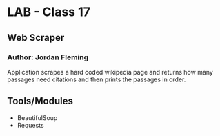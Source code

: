 # LAB - Class 17

## Web Scraper

### Author: Jordan Fleming

Application scrapes a hard coded wikipedia page and returns how many passages need citations and then prints the passages in order. 

## Tools/Modules

* BeautifulSoup
* Requests
